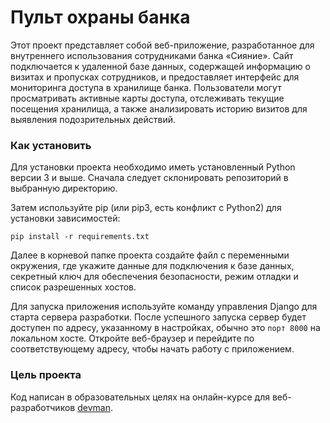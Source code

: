 # Пульт охраны банка

Этот проект представляет собой веб-приложение, разработанное для внутреннего использования сотрудниками банка «Сияние». 
Сайт подключается к удаленной базе данных, содержащей информацию о визитах и пропусках сотрудников, 
и предоставляет интерфейс для мониторинга доступа в хранилище банка. Пользователи могут просматривать активные карты доступа, 
отслеживать текущие посещения хранилища, а также анализировать историю визитов для выявления подозрительных действий.

### Как установить
Для установки проекта необходимо иметь установленный Python версии 3 и выше. Сначала следует склонировать репозиторий в выбранную директорию.

Затем используйте pip (или pip3, есть конфликт с Python2) для установки зависимостей:

```pip install -r requirements.txt```

Далее в корневой папке проекта создайте файл с переменными окружения, где укажите данные для подключения к базе данных, секретный
ключ для обеспечения безопасности, режим отладки и список разрешенных хостов.

Для запуска приложения используйте команду управления Django для старта сервера разработки. После успешного запуска сервер
будет доступен по адресу, указанному в настройках, обычно это ```порт 8000``` на локальном хосте. Откройте веб-браузер и перейдите
по соответствующему адресу, чтобы начать работу с приложением.

### Цель проекта

Код написан в образовательных целях на онлайн-курсе для веб-разработчиков [devman](https://dvmn.org/).

